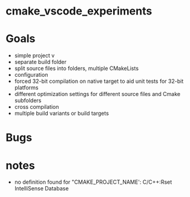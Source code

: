 # cmake_vscode_experiments

# Goals

- simple project v
- separate build folder
- split source files into folders, multiple CMakeLists
- configuration
- forced 32-bit compilation on native target to aid unit tests for 32-bit platforms
- different optimization settings for different source files and Cmake subfolders
- cross compilation
- multiple build variants or build targets


# Bugs

# notes
- no definition found for "CMAKE_PROJECT_NAME': C/C++:Rset IntelliSense Database
